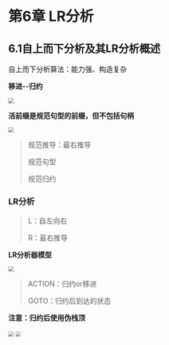 # 第6章	LR分析

## 6.1自上而下分析及其LR分析概述

自上而下分析算法：能力强、构造复杂

**移进--归约**

<img src="https://gitee.com/cpicture/picture-1/raw/master/202110181604032.png" style="zoom:67%;" />

**活前缀是规范句型的前缀，但不包括句柄**

<img src="https://gitee.com/cpicture/picture-1/raw/master/202110181607716.png" style="zoom: 67%;" />

> 规范推导：最右推导
>
> 规范句型
>
> 规范归约

### LR分析

> L：自左向右
>
> R：最右推导

**LR分析器模型**

<img src="https://gitee.com/cpicture/picture-1/raw/master/202110181611963.png" style="zoom:67%;" />

> ACTION：归约or移进
>
> GOTO：归约后到达的状态

**注意：归约后使用伪栈顶**

<img src="https://gitee.com/cpicture/picture-1/raw/master/202110181616082.png" style="zoom:67%;" />

<img src="https://gitee.com/cpicture/picture-1/raw/master/202110181616833.png" style="zoom:67%;" />
